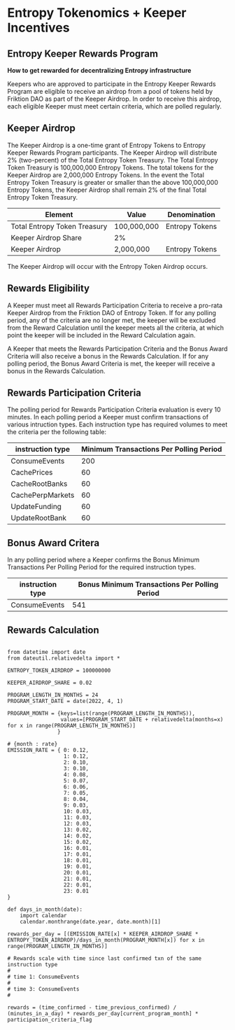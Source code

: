 # Entropy Tokenomics + Keeper Incentives

## Entropy Keeper Rewards Program
__How to get rewarded for decentralizing Entropy infrastructure__

Keepers who are approved to participate in the Entropy Keeper Rewards Program are eligible to receive an airdrop from a pool of tokens held by Friktion DAO as part of the Keeper Airdrop. In order to receive this airdrop, each eligible Keeper must meet certain criteria, which are polled regularly.

## Keeper Airdrop

The Keeper Airdrop is a one-time grant of Entropy Tokens to Entropy Keeper Rewards Program participants. The Keeper Airdrop will distribute 2% (two-percent) of the Total Entropy Token Treasury. The Total Entropy Token Treasury is 100,000,000 Entropy Tokens. The total tokens for the Keeper Airdrop are 2,000,000 Entropy Tokens. In the event the Total Entropy Token Treasury is greater or smaller than the above 100,000,000 Entropy Tokens, the Keeper Airdrop shall remain 2% of the final Total Entropy Token Treasury.

| Element                      | Value        | Denomination    |
|------------------------------|--------------|-----------------|
| Total Entropy Token Treasury | 100,000,000  | Entropy Tokens  |
| Keeper Airdrop Share         | 2%           |   |
| Keeper Airdrop               | 2,000,000    |  Entropy Tokens |

The Keeper Airdrop will occur with the Entropy Token Airdrop occurs.

## Rewards Eligibility

A Keeper must meet all Rewards Participation Criteria to receive a pro-rata Keeper Airdrop from the Friktion DAO of Entropy Token. If for any polling period, any of the criteria are no longer met, the keeper will be excluded from the Reward Calculation until the keeper meets all the criteria, at which point the keeper will be included in the Reward Calculation again.

A Keeper that meets the Rewards Participation Criteria and the Bonus Award Criteria will also receive a bonus in the Rewards Calculation. If for any polling period, the Bonus Award Criteria is met, the keeper will receive a bonus in the Rewards Calculation.

## Rewards Participation Criteria

The polling period for Rewards Participation Criteria evaluation is every 10 minutes. In each polling period a Keeper must confirm transactions of various intruction types. Each instruction type has required volumes to meet the criteria per the following table:

| instruction type | Minimum Transactions Per Polling Period |
|------------------|-----------------------------------------|
| ConsumeEvents    | 200 |
| CachePrices      |  60 |
| CacheRootBanks   |  60 |
| CachePerpMarkets |  60 |
| UpdateFunding    |  60 |  
| UpdateRootBank   |  60 |

## Bonus Award Critera

In any polling period where a Keeper confirms the Bonus Minimum Transactions Per Polling Period for the required instruction types.

| instruction type | Bonus Minimum Transactions Per Polling Period |
|------------------|-----------------------------------------|
| ConsumeEvents    | 541 |

## Rewards Calculation

```%python

from datetime import date
from dateutil.relativedelta import *

ENTROPY_TOKEN_AIRDROP = 100000000

KEEPER_AIRDROP_SHARE = 0.02

PROGRAM_LENGTH_IN_MONTHS = 24
PROGRAM_START_DATE = date(2022, 4, 1)

PROGRAM_MONTH = {keys=list(range(PROGRAM_LENGTH_IN_MONTHS)),
                 values=[PROGRAM_START_DATE + relativedelta(months=x) for x in range(PROGRAM_LENGTH_IN_MONTHS)]
                }

# {month : rate}
EMISSION_RATE = { 0: 0.12,
                  1: 0.12,
                  2: 0.10,
                  3: 0.10,
                  4: 0.08,
                  5: 0.07,
                  6: 0.06,
                  7: 0.05,
                  8: 0.04,
                  9: 0.03,
                  10: 0.03,
                  11: 0.03,
                  12: 0.03,
                  13: 0.02,
                  14: 0.02,
                  15: 0.02,
                  16: 0.01,
                  17: 0.01,
                  18: 0.01,
                  19: 0.01,
                  20: 0.01,
                  21: 0.01,
                  22: 0.01,
                  23: 0.01
}

def days_in_month(date):
    import calendar
    calendar.monthrange(date.year, date.month)[1]

rewards_per_day = [(EMISSION_RATE[x] * KEEPER_AIRDROP_SHARE * ENTROPY_TOKEN_AIRDROP)/days_in_month(PROGRAM_MONTH[x]) for x in range(PROGRAM_LENGTH_IN_MONTHS)]

# Rewards scale with time since last confirmed txn of the same instruction type
#
# time 1: ConsumeEvents
#
# time 3: ConsumeEvents
#

rewards = (time_confirmed - time_previous_confirmed) / (minutes_in_a_day) * rewards_per_day[current_program_month] * participation_criteria_flag

```
